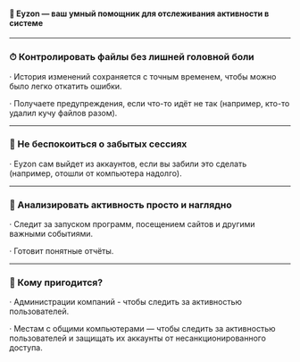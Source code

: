 #### 🤖 Eyzon — ваш умный помощник для отслеживания активности в системе

---

### ⏱ Контролировать файлы без лишней головной боли
 
  · История изменений сохраняется с точным временем, чтобы можно было легко откатить ошибки.

  · Получаете предупреждения, если что-то идёт не так (например, кто-то удалил кучу файлов разом).

---

### 🚪 Не беспокоиться о забытых сессиях

  · Eyzon сам выйдет из аккаунтов, если вы забили это сделать (например, отошли от компьютера надолго).

---

### 📝 Анализировать активность просто и наглядно

  · Следит за запуском программ, посещением сайтов и другими важными событиями.

  · Готовит понятные отчёты.

---

### 💼 Кому пригодится?

  · Администрации компаний - чтобы следить за активностью пользователей.

  · Местам с общими компьютерами — чтобы следить за активностью пользователей и защищать их аккаунты от несанкционированного доступа.
